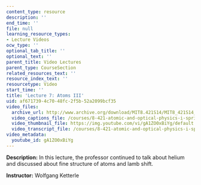 ```yaml
---
content_type: resource
description: ''
end_time: ''
file: null
learning_resource_types:
- Lecture Videos
ocw_type: ''
optional_tab_title: ''
optional_text: ''
parent_title: Video Lectures
parent_type: CourseSection
related_resources_text: ''
resource_index_text: ''
resourcetype: Video
start_time: ''
title: 'Lecture 7: Atoms III'
uid: af671739-4c70-48fc-2f5b-52a2099bcf35
video_files:
  archive_url: http://www.archive.org/download/MIT8.421S14/MIT8_421S14_lec07_300k.mp4
  video_captions_file: /courses/8-421-atomic-and-optical-physics-i-spring-2014/691e97b2ce4c58b89b0bcd248e3002e5_gA1ZO0xBiYg.vtt
  video_thumbnail_file: https://img.youtube.com/vi/gA1ZO0xBiYg/default.jpg
  video_transcript_file: /courses/8-421-atomic-and-optical-physics-i-spring-2014/54a89c0c768a1d7033d147becb6751ee_gA1ZO0xBiYg.pdf
video_metadata:
  youtube_id: gA1ZO0xBiYg
---
```


**Description:** In this lecture, the professor continued to talk about helium and discussed about fine structure of atoms and lamb shift.

**Instructor:** Wolfgang Ketterle



